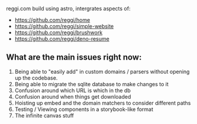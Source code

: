 reggi.com build using astro, intergrates aspects of:

- https://github.com/reggi/home
- https://github.com/reggi/simple-website
- https://github.com/reggi/brushwork
- https://github.com/reggi/deno-resume

## What are the main issues right now:

1. Being able to "easily add" in custom domains / parsers without opening up the
   codebase.
2. Being able to migrate the sqlite database to make changes to it
3. Confusion around which URL is which in the db
4. Confusion around when things get downloaded
5. Hoisting up embed and the domain matchers to consider different paths
6. Testing / Viewing components in a storybook-like format
7. The infinite canvas stuff
